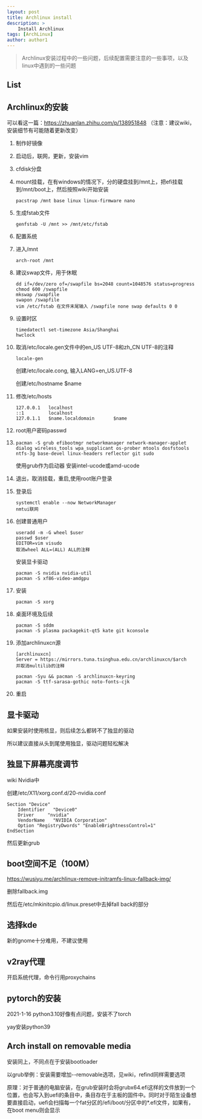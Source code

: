 ```yaml
---
layout: post
title: Archlinux install
description: >
    Install Archlinux
tags: [ArchLinux]
author: author1
---
```



> Archlinux安装过程中的一些问题，后续配置需要注意的一些事项，以及linux中遇到的一些问题

## List



## Archlinux的安装

可以看这一篇：https://zhuanlan.zhihu.com/p/138951848 （注意：建议wiki，安装细节有可能随着更新改变）

1. 制作好镜像

2. 启动后，联网，更新，安装vim

3. cfdisk分盘

4. mount挂载，在有windows的情况下，分的硬盘挂到/mnt上，把efi挂载到/mnt/boot上，然后按照wiki开始安装

    ```shell
    pacstrap /mnt base linux linux-firmware nano
    ```

5. 生成fstab文件

    ```shell
    genfstab -U /mnt >> /mnt/etc/fstab
    ```

6. 配置系统

7. 进入/mnt

   ```shell
   arch-root /mnt
   ```

8. 建议swap文件，用于休眠

   ```shell
   dd if=/dev/zero of=/swapfile bs=2048 count=1048576 status=progress
   chmod 600 /swapfile
   mkswap /swapfile
   swapon /swapfile
   vim /etc/fstab 在文件末尾输入 /swapfile none swap defaults 0 0
   ```

9. 设置时区

   ```shell
   timedatectl set-timezone Asia/Shanghai
   hwclock
   ```

10. 取消/etc/locale.gen文件中的en_US UTF-8和zh_CN UTF-8的注释

    ```shell
    locale-gen
    ```

    创建/etc/locale.cong, 输入LANG=en_US.UTF-8

    创建/etc/hostname  $name

11. 修改/etc/hosts

    ```shell
    127.0.0.1	localhost
    ::1			localhost
    127.0.1.1	$name.localdomain		$name
    ```

12. root用户密码passwd

13. ```shell
    pacman -S grub efibootmgr networkmanager network-manager-applet dialog wireless_tools wpa_supplicant os-prober mtools dosfstools ntfs-3g base-devel linux-headers reflector git sudo
    ```

    使用grub作为启动器
    安装intel-ucode或amd-ucode

14. 退出，取消挂载，重启,使用root账户登录

15. 登录后

    ```shell
    systemctl enable --now NetworkManager
    nmtui联网
    ```

16. 创建普通用户

    ```shell
    useradd -m -G wheel $user
    passwd $user
    EDITOR=vim visudo
    取消wheel ALL=(ALL) ALL的注释
    ```

    安装显卡驱动

    ```shell
    pacman -S nvidia nvidia-util
    pacman -S xf86-video-amdgpu
    ```

17. 安装

    ```shell
    pacman -S xorg
    ```

18. 桌面环境及后续

    ```shell
    pacman -S sddm
    pacman -S plasma packagekit-qt5 kate git kconsole
    ```

19. 添加archlinuxcn源

    ```shell
    [archlinuxcn]
    Server = https://mirrors.tuna.tsinghua.edu.cn/archlinuxcn/$arch
    并取消multilib的注释

    pacman -Syu && pacman -S archlinuxcn-keyring
    pacman -S ttf-sarasa-gothic noto-fonts-cjk
    ```

20. 重启

## 显卡驱动

如果安装时使用核显，则后续怎么都转不了独显的驱动

所以建议直接从头到尾使用独显，驱动问题轻松解决

## 独显下屏幕亮度调节

wiki Nvidia中

创建/etc/X11/xorg.conf.d/20-nvidia.conf 

```
Section "Device"
    Identifier   "Device0"
    Driver     "nvidia"
    VendorName   "NVIDIA Corporation"
    Option "RegistryDwords" "EnableBrightnessControl=1"
EndSection
```

然后更新grub

## boot空间不足（100M）

https://wusiyu.me/archlinux-remove-initramfs-linux-fallback-img/

删除fallback.img

然后在/etc/mkinitcpio.d/linux.preset中去掉fall back的部分

## 选择kde

新的gnome十分难用，不建议使用

## v2ray代理

开启系统代理，命令行用proxychains

## pytorch的安装

2021-1-16  python3.10好像有点问题，安装不了torch

yay安装python39


## Arch install on removable media

安装同上，不同点在于安装bootloader

以grub举例：安装需要增加--removable选项，见wiki，refind同样需要选项

原理：对于普通的电脑安装，在grub安装时会将grubx64.efi这样的文件放到一个位置，也会写入到uefi的条目中，条目存在于主板的固件中。同时对于陌生设备想要直接启动，uefi会扫描每一个fat分区的/efi/boot/分区中的*.efi文件，如果有，在boot menu则会显示